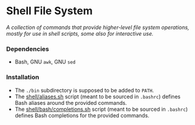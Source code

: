 # Shell File System

_A collection of commands that provide higher-level file system operations, mostly for use in shell scripts, some also for interactive use._

### Dependencies

* Bash, GNU `awk`, GNU `sed`

### Installation

* The `./bin` subdirectory is supposed to be added to `PATH`.
* The [shell/aliases.sh](shell/aliases.sh) script (meant to be sourced in `.bashrc`) defines Bash aliases around the provided commands.
* The [shell/bash/completions.sh](shell/bash/completions.sh) script (meant to be sourced in `.bashrc`) defines Bash completions for the provided commands.
